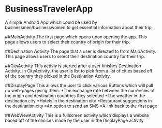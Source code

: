 # BusinessTravelerApp
A simple Android App which could be used by businessmen/businesswomen to get essential information about their trip. 

##MainActivity
The first page which opens upon opening the app. This page allows users to select their country of origin for their trip.

##Destination Activity
The page that a user is directed to from MainActivity. This page allows users to select their destination country for their trip.

##CityActivity
This activiy is started after a user finishes Destination Activity. In CityActivity, the user is list to pick from a list of cities
based off of the country they picked in the Destination Activity.

##DisplayPage
This allows the user to click various Buttons which will pull up web-pages giving them:
*The exchange rate between the currencies of the origin and destination countries they selected
*The weather in the destination city
*Hotels in the destination city
*Restaurant suggestions in the destination city
*An option to send an SMS
*A link back to the first page

##WebViewActivity
This is a fullscreen activity which displays a website based off of the choices made by the user in the DisplayPage activity
